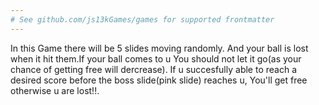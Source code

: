 ```yaml
---
# See github.com/js13kGames/games for supported frontmatter
---
```

In this Game there will be 5 slides moving randomly. And your ball is lost when it hit them.If your ball comes to u You should not let it go(as your chance of getting free will dercrease). If u succesfully able to reach a desired score before the boss slide(pink slide) reaches u, You'll get free otherwise u are lost!!.